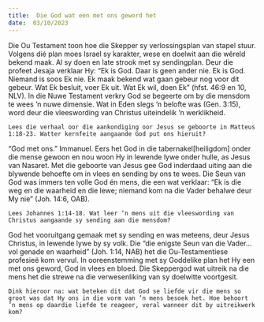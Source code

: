 ```yaml
---
title:  Die God wat een met ons geword het
date:  03/10/2023
---
```


Die Ou Testament toon hoe die Skepper sy verlossingsplan van stapel stuur. Volgens dié plan moes Israel sy karakter, wese en doelwit aan die wêreld bekend maak. Al sy doen en late strook met sy sendingplan. Deur die profeet Jesaja verklaar Hy: “Ek is God. Daar is geen ander nie. Ek is God. Niemand is soos Ek nie. Ek maak bekend wat gaan gebeur nog voor dit gebeur. Wat Ek besluit, voer Ek uit. Wat Ek wil, doen Ek” (hfst. 46:9 en 10, NLV). In die Nuwe Testament verkry God se begeerte om by die mensdom te wees ’n nuwe dimensie. Wat in Eden slegs ’n belofte was (Gen. 3:15), word deur die vleeswording van Christus uiteindelik ’n werklikheid.

`Lees die verhaal oor die aankondiging oor Jesus se geboorte in Matteus 1:18-23. Watter kernfeite aangaande God put ons hieruit?`

“God met ons.” Immanuel. Eers het God in die tabernakel[heiligdom] onder die mense gewoon en nou woon Hy in lewende lywe onder hulle, as Jesus van Nasaret. Met die geboorte van Jesus gee God inderdaad uiting aan die blywende behoefte om in vlees en sending by ons te wees. Die Seun van God was immers ten volle God én mens, die een wat verklaar: “Ek is die weg en die waarheid en die lewe; niemand kom na die Vader behalwe deur My nie” (Joh. 14:6, OAB).

`Lees Johannes 1:14-18. Wat leer ’n mens uit die vleeswording van Christus aangaande sy sending aan die mensdom?`

God het vooruitgang gemaak met sy sending en was meteens, deur Jesus Christus, in lewende lywe by sy volk. Die “die enigste Seun van die Vader… vol genade en waarheid” (Joh. 1:14, NAB) het die Ou-Testamentiese profesieë kom vervul. In ooreenstemming met sy Goddelike plan het Hy een met ons geword, God in vlees en bloed. Die Skeppergod wat uitreik na die mens het die strewe na die verwesenliking van sy doelwitte voortgesit.

`Dink hieroor na: wat beteken dit dat God se liefde vir die mens so groot was dat Hy ons in die vorm van ’n mens besoek het. Hoe behoort ’n mens op daardie liefde te reageer, veral wanneer dit by uitreikwerk kom?`